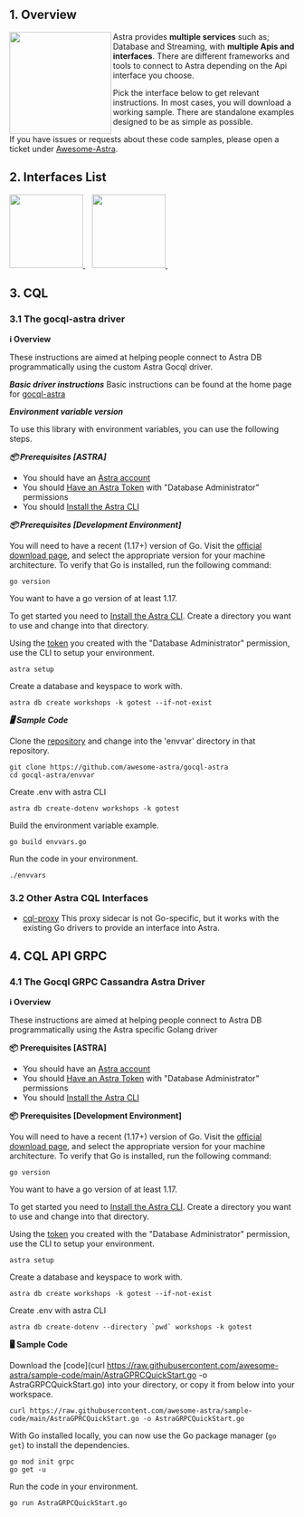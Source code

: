 ## 1. Overview

<img src="../../../../img/tile-go.png" align="left" height="180px"/>

Astra provides **multiple services** such as; Database and Streaming, with **multiple Apis and interfaces**. There are different frameworks and tools to connect to Astra depending on the Api interface you choose.

Pick the interface below to get relevant instructions. In most cases, you will download a working sample. There are standalone examples designed to be as simple as possible. 

If you have issues or requests about these code samples, please open a ticket under [Awesome-Astra](https://github.com/awesome-astra/).

## 2. Interfaces List

<a href="#3-cql">
 <img src="../../../../img/tile-api-cql.png" height="130px" width="130px"/>
</a>&nbsp;&nbsp; <a href="#4-api-grpc">
<img src="../../../../img/tile-api-grpc.png" height="130px" width="130px"/>
</a>&nbsp;&nbsp;

## 3. <a name="3-cql">CQL</a> 

### 3.1 The gocql-astra driver

**ℹ️ Overview**

These instructions are aimed at helping people connect to Astra DB programmatically using the custom Astra Gocql driver.  

***Basic driver instructions***
Basic instructions can be found at the home page for [gocql-astra](https://github.com/datastax/gocql-astra)

***Environment variable version***

To use this library with environment variables, you can use the following steps.

***📦 Prerequisites [ASTRA]***

- You should have an [Astra account](https://astra.dev/3B7HcYo)
- You should [Have an Astra Token](/docs/pages/astra/create-token/) with "Database Administrator" permissions
- You should [Install the Astra CLI](/docs/pages/astra/astra-cli/)

***📦 Prerequisites [Development Environment]***

You will need to have a recent (1.17+) version of Go.  Visit the [official download page](https://go.dev/dl/), and select the appropriate version for your machine architecture.  To verify that Go is installed, run the following command:

```
go version
```

You want to have a go version of at least 1.17.


To get started you need to [Install the Astra CLI](/docs/pages/astra/astra-cli/). Create a directory you want to use and change into that directory. 

Using the [token](/docs/pages/astra/create-token/) you created with the "Database Administrator" permission, use the CLI to setup your environment.

```
astra setup
```

Create a database and keyspace to work with.

```
astra db create workshops -k gotest --if-not-exist
```

***🖥️ Sample Code***

Clone the [repository](https://github.com/awesome-astra/gocql-astra) and change into the 'envvar' directory in that repository.

```
git clone https://github.com/awesome-astra/gocql-astra
cd gocql-astra/envvar
```

Create .env with astra CLI

```
astra db create-dotenv workshops -k gotest 
```

Build the environment variable example.

```
go build envvars.go
```

Run the code in your environment.

```
./envvars
```


### 3.2 Other Astra CQL Interfaces
- [cql-proxy](https://github.com/qzg/cql-proxy) This proxy sidecar is not Go-specific, but it works with the existing Go drivers to provide an interface into Astra.

## 4. <a name="4-api-grpc">CQL API GRPC</a>

### 4.1 The Gocql GRPC Cassandra Astra Driver

**ℹ️ Overview**

These instructions are aimed at helping people connect to Astra DB programmatically using the Astra specific Golang driver  

**📦 Prerequisites [ASTRA]**

- You should have an [Astra account](https://astra.dev/3B7HcYo)
- You should [Have an Astra Token](/docs/pages/astra/create-token/) with "Database Administrator" permissions
- You should [Install the Astra CLI](/docs/pages/astra/astra-cli/)

**📦 Prerequisites [Development Environment]**

You will need to have a recent (1.17+) version of Go.  Visit the [official download page](https://go.dev/dl/), and select the appropriate version for your machine architecture.  To verify that Go is installed, run the following command:

```
go version
```

You want to have a go version of at least 1.17.


To get started you need to [Install the Astra CLI](/docs/pages/astra/astra-cli/). Create a directory you want to use and change into that directory. 

Using the [token](/docs/pages/astra/create-token/) you created with the "Database Administrator" permission, use the CLI to setup your environment.

```
astra setup
```

Create a database and keyspace to work with.

```
astra db create workshops -k gotest --if-not-exist
```

Create .env with astra CLI

```
astra db create-dotenv --directory `pwd` workshops -k gotest 
```

**🖥️ Sample Code**


Download the [code](curl https://raw.githubusercontent.com/awesome-astra/sample-code/main/AstraGPRCQuickStart.go -o AstraGRPCQuickStart.go) into your directory, or copy it from below into your workspace.

```
curl https://raw.githubusercontent.com/awesome-astra/sample-code/main/AstraGPRCQuickStart.go -o AstraGRPCQuickStart.go
```

With Go installed locally, you can now use the Go package manager (`go get`) to install the dependencies.

```
go mod init grpc
go get -u
```

Run the code in your environment.

```
go run AstraGRPCQuickStart.go
```
